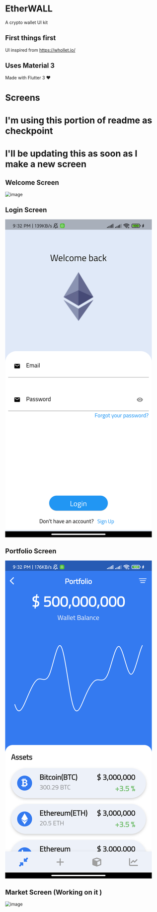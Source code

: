 # EtherWALL

A crypto wallet UI kit

## First things first

UI inspired from https://whollet.io/

## Uses Material 3

Made with Flutter 3 ❤️

# Screens

# I'm using this portion of readme as checkpoint

# I'll be updating this as soon as I make a new screen

## Welcome Screen

![image](https://i.imgur.com/5gSz4FL.png)

## Login Screen

![image](screenshots/login.png)

## Portfolio Screen

![image](screenshots/portfolio.png)

## Market Screen (Working on it )

![image](https://imgur.com/a/VmTmBp1)
